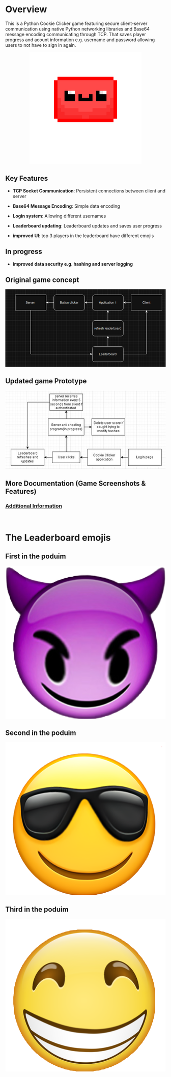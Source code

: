 # Overview
This is a Python Cookie Clicker game featuring secure client-server communication using native Python networking libraries and Base64 message encoding communicating through TCP. That saves player progress and acount information e.g. username and password allowing users to not have to sign in again.
<p align="center">
  <img src="images/BlobAnimations/largerJeff.png" alt="Blob" />
</p>

## Key Features

- **TCP Socket Communication**: Persistent connections between client and server

- **Base64 Message Encoding**: Simple data encoding

- **Login system**: Allowing different usernames

- **Leaderboard updating**: Leaderboard updates and saves user progress 

- **improved UI**: top 3 players in the leaderboard have different emojis

## In progress

- **improved data security e.g. hashing and server logging**

## Original game concept
<p align="center">
  <img src="images/Concept.png" alt="Original game concept" />
</p>

## Updated game Prototype
<p align="center">
  <img src="images/NewConcept.JPG" alt="Updated game prototype" />
</p>

## More Documentation (Game Screenshots & Features)

### [Additional Information](AdditionalInfo.md)
<br>

# The Leaderboard emojis

## First in the poduim 

<p align="center">
  <img src="images/Emoji's/Demon.png" alt="Demon Emoji" />
</p>

## Second in the poduim 

<p align="center">
  <img src="images/Emoji's/Sunglasses.png" alt="Sunglasses Emoji" />
</p>

## Third in the poduim 

<p align="center">
  <img src="images/Emoji's/Happy.png" alt="Happy Emoji" />
</p>

